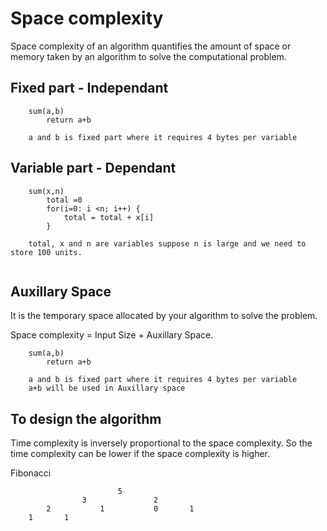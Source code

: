 # Space complexity

Space complexity of an algorithm quantifies the amount of space or memory taken by an algorithm to solve the computational problem.


## Fixed part  - Independant
```
	sum(a,b)
		return a+b
	
	a and b is fixed part where it requires 4 bytes per variable
```

## Variable part   - Dependant

```
	sum(x,n)
		total =0 
		for(i=0: i <n; i++) {
			total = total + x[i]
		}
	
	total, x and n are variables suppose n is large and we need to store 100 units.
	
```

## Auxillary Space 

It is the temporary space allocated by your algorithm to solve the problem.

Space complexity = Input Size + Auxillary Space.

```
	sum(a,b)
		return a+b
	
	a and b is fixed part where it requires 4 bytes per variable
	a+b will be used in Auxillary space
```

## To design the algorithm
 
Time complexity is inversely proportional to the space complexity. So the time complexity can be lower if the space complexity is higher.


Fibonacci 

							5
					3      			2
			2			1			0		1	
		1		1  
